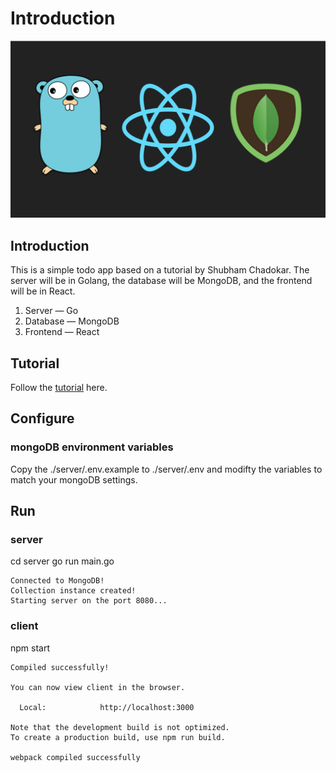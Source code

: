 # Introduction
![todo](./client/public/todo.png)

## Introduction
This is a simple todo app based on a tutorial by Shubham Chadokar. The server will be in Golang, the database will be MongoDB, and the frontend will be in React.

1. Server — Go
2. Database — MongoDB
3. Frontend — React

## Tutorial
Follow the [tutorial](https://levelup.gitconnected.com/build-a-todo-app-in-golang-mongodb-and-react-e1357b4690a6) here.

## Configure

### mongoDB environment variables
Copy the ./server/.env.example to ./server/.env and modifty the variables to match your mongoDB settings.

## Run

### server
cd server
go run main.go

```
Connected to MongoDB!
Collection instance created!
Starting server on the port 8080...
```

### client
npm start

```
Compiled successfully!

You can now view client in the browser.

  Local:            http://localhost:3000

Note that the development build is not optimized.
To create a production build, use npm run build.

webpack compiled successfully
```
